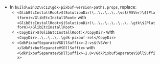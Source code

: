  * In `build\win32\vc12\gdk-pixbuf-version-paths.props`, replace:
	* `<GlibEtcInstallRoot>$(SolutionDir)\..\..\..\..\vs$(VSVer)\$(Platform)</GlibEtcInstallRoot>` with
`<GlibEtcInstallRoot>$(SolutionDir)\..\..\..\..\..\..\gtk\$(Platform)</GlibEtcInstallRoot>`
	* `<CopyDir>$(GlibEtcInstallRoot)</CopyDir>` with
`<CopyDir>..\..\..\..\gdk-pixbuf-rel</CopyDir>`
	* `<GdkPixbufSeparateVSDllSuffix>-2-vs$(VSVer)</GdkPixbufSeparateVSDllSuffix>` with
`<GdkPixbufSeparateVSDllSuffix>-2.0</GdkPixbufSeparateVSDllSuffix>`
